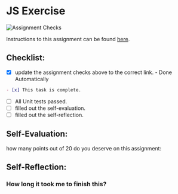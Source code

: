 JS Exercise
===================================
![Assignment Checks](https://s///github.com/IT3049C-Fall20/2-javascript-exercise-kootinja/workflows/Assignment%20Checks/badge.svg)

Instructions to this assignment can be found [here](https://it3049c.github.io/Material/Assignments/2.JavaScript_Exercises/).

## Checklist:
- [x] update the assignment checks above to the correct link. - Done Automatically
```md
- [x] This task is complete.
```
- [ ] All Unit tests passed.
- [ ] filled out the self-evaluation.
- [ ] filled out the self-reflection.

## Self-Evaluation: 
how many points out of 20 do you deserve on this assignment: 

## Self-Reflection:


### How long it took me to finish this?
